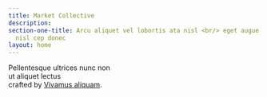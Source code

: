 ```yaml
---
title: Market Collective
description: 
section-one-title: Arcu aliquet vel lobortis ata nisl <br/> eget augue amet aliquet
  nisl cep donec
layout: home
---
```


Pellentesque ultrices nunc non<br />ut aliquet lectus<br />crafted by <a href="#">Vivamus aliquam</a>.